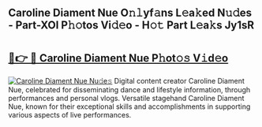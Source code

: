 ## Caroline Diament Nue O𝚗𝚕yf𝚊ns L𝚎a𝚔ed N𝚞𝚍es - Part-XOI P𝚑𝚘tos Vi𝚍𝚎o - H𝚘𝚝 Part L𝚎a𝚔s Jy1sR

# <h2><a href="http://kf41w8l.oniu.top/?m=Caroline+Diament+Nue">🔗👉 🔴 Caroline Diament Nue P𝚑ot𝚘𝚜 V𝚒d𝚎o</a></h2>

[![Caroline Diament Nue Nu𝚍e𝚜](https://i.imgur.com/0qMVB7G.gif)](http://kf41w8l.oniu.top/?m=Caroline+Diament+Nue)
Digital content creator Caroline Diament Nue, celebrated for disseminating dance and lifestyle information, through performances and personal vlogs. Versatile stagehand Caroline Diament Nue, known for their exceptional skills and accomplishments in supporting various aspects of live performances.  
